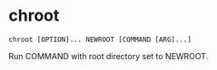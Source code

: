 # chroot

```
chroot [OPTION]... NEWROOT [COMMAND [ARG]...]
```

Run COMMAND with root directory set to NEWROOT.
